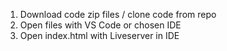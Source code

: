 1. Download code zip files / clone code from repo
2. Open files with VS Code or chosen IDE
3. Open index.html with Liveserver in IDE
